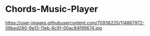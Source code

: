 # Chords-Music-Player
https://user-images.githubusercontent.com/70936225/114867972-09bed280-9e13-11eb-8c91-00ac84f99674.jpg
